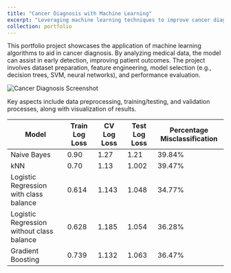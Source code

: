 ```yaml
---
title: "Cancer Diagnosis with Machine Learning"
excerpt: "Leveraging machine learning techniques to improve cancer diagnosis accuracy."
collection: portfolio
---
```


This portfolio project showcases the application of machine learning algorithms to aid in cancer diagnosis. By analyzing medical data, the model can assist in early detection, improving patient outcomes. The project involves dataset preparation, feature engineering, model selection (e.g., decision trees, SVM, neural networks), and performance evaluation.

![Cancer Diagnosis Screenshot](/ScreenshotcancerdiagnosisProb.png)

Key aspects include data preprocessing, training/testing, and validation processes, along with visualization of results.
 
| Model             | Train Log Loss | CV Log Loss | Test Log Loss | Percentage Misclassification |
|-------------------|----------|-----------|---------|----------|
| Naive Bayes      | 0.90      | 1.27      | 1.21    | 39.84%     |
| kNN               | 0.70      | 1.13      | 1.002    | 39.47%     |
| Logistic Regression with class balance     | 0.614     | 1.143      | 1.048    | 34.77%    |
| Logistic Regression without class balance     | 0.628      | 1.185      | 1.054    | 36.28%     |
| Gradient Boosting  | 0.739      | 1.132      | 1.063    | 36.47%     |
